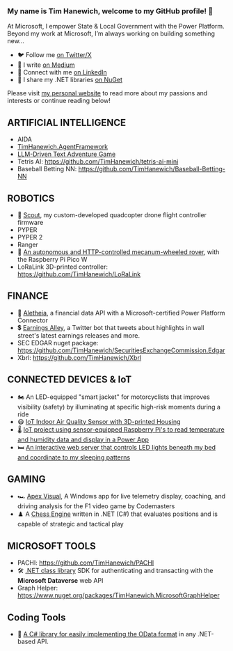 ### My name is Tim Hanewich, welcome to my GitHub profile! 👋
At Microsoft, I empower State & Local Government with the Power Platform. Beyond my work at Microsoft, I’m always working on building something new...

- 🐦 Follow me [on Twitter/X](https://twitter.com/TimHanewich)
- 🔖 I write [on Medium](https://timhanewich.medium.com/)
- 💼 Connect with me [on LinkedIn](http://linkedin.com/in/TimHanewich)
- 🔧 I share my .NET libraries [on NuGet](https://www.nuget.org/profiles/TimHanewich)

Please visit [my personal website](https://timhanewich.github.io/) to read more about my passions and interests or continue reading below!

## ARTIFICIAL INTELLIGENCE
- AIDA
- [TimHanewich.AgentFramework](https://github.com/TimHanewich/TimHanewich.AgentFramework)
- [LLM-Driven Text Adventure Game](https://github.com/TimHanewich/LLM-TAG)
- Tetris AI: https://github.com/TimHanewich/tetris-ai-mini
- Baseball Betting NN: https://github.com/TimHanewich/Baseball-Betting-NN

## ROBOTICS
- 🚁 [Scout](https://medium.com/@timhanewich/my-greatest-engineering-accomplishment-the-scout-flight-controller-d8937fb45b24), my custom-developed quadcopter drone flight controller firmware
- PYPER
- PYPER 2
- Ranger
- 🤖 [An autonomous and HTTP-controlled mecanum-wheeled rover](https://youtu.be/aail1p8Snfg), with the Raspberry Pi Pico W
- LoRaLink 3D-printed controller: https://github.com/TimHanewich/LoRaLink

## FINANCE
- 🔗 [Aletheia](https://aletheiaapi.com/), a financial data API with a Microsoft-certified Power Platform Connector 
- 💲 [Earnings Alley](https://twitter.com/EarningsAlley?s=20&t=bwCZPkYYZ-xK9WZpRiQWHg), a Twitter bot that tweets about highlights in wall street's latest earnings releases and more.
- SEC EDGAR nuget package: https://github.com/TimHanewich/SecuritiesExchangeCommission.Edgar
- Xbrl: https://github.com/TimHanewich/Xbrl

## CONNECTED DEVICES & IoT
- 🏍️ An LED-equipped "smart jacket" for motorcyclists that improves visibility (safety) by illuminating at specific high-risk moments during a ride
- 😷 [IoT Indoor Air Quality Sensor with 3D-printed Housing](https://github.com/TimHanewich/air-quality-box)
- 🌡️ [IoT project using sensor-equipped Raspberry Pi's to read temperature and humidity data and display in a Power App](https://youtu.be/BYmdi3mYHhM)
- 🛏️ [An interactive web server that controls LED lights beneath my bed and coordinate to my sleeping patterns](https://github.com/TimHanewich/bed-light-server)

## GAMING
- 🏎️ [Apex Visual](https://apps.microsoft.com/store/detail/apex-visual/9P5BLJV6W9B5), A Windows app for live telemetry display, coaching, and driving analysis for the F1 video game by Codemasters
- ♟️ A [Chess Engine](https://github.com/TimHanewich/TimHanewich.Chess) written in .NET (C#) that evaluates positions and is capable of strategic and tactical play

## MICROSOFT TOOLS
- PACHI: https://github.com/TimHanewich/PACHI
- 🛠️ [.NET class library](https://github.com/TimHanewich/TimHanewich.Cds) SDK for authenticating and transacting with the **Microsoft Dataverse** web API
- Graph Helper: https://www.nuget.org/packages/TimHanewich.MicrosoftGraphHelper

## Coding Tools
- 🧰 [A C# library for easily implementing the OData format](https://github.com/TimHanewich/TimHanewich.OData) in any .NET-based API.